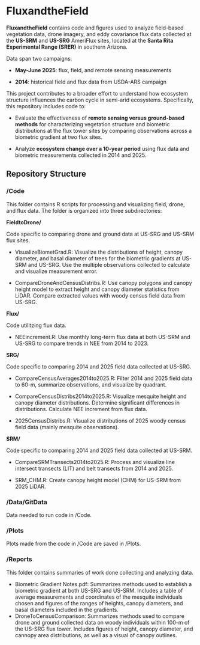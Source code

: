 # FluxandtheField

**FluxandtheField** contains code and figures used to analyze field-based vegetation data, drone imagery, and eddy covariance flux data collected at the **US-SRM** and **US-SRG** AmeriFlux sites, located at the **Santa Rita Experimental Range (SRER)** in southern Arizona.

Data span two campaigns:

-   **May-June 2025**: flux, field, and remote sensing measurements

-   **2014**: historical field and flux data from USDA-ARS campaign

This project contributes to a broader effort to understand how ecosystem structure influences the carbon cycle in semi-arid ecosystems. Specifically, this repository includes code to:

-   Evaluate the effectiveness of **remote sensing versus ground-based methods** for characterizing vegetation structure and biometric distributions at the flux tower sites by comparing observations across a biometric gradient at two flux sites.

-   Analyze **ecosystem change over a 10-year period** using flux data and biometric measurements collected in 2014 and 2025.

## Repository Structure

### /Code

This folder contains R scripts for processing and visualizing field, drone, and flux data. The folder is organized into three subdirectories:

**FieldtoDrone/**

Code specific to comparing drone and ground data at US-SRG and US-SRM flux sites.

-   VisualizeBiometGrad.R: Visualize the distributions of height, canopy diameter, and basal diameter of trees for the biometric gradients at US-SRM and US-SRG. Use the multiple observations collected to calculate and visualize measurement error.

-   CompareDroneAndCensusDistribs.R: Use canopy polygons and canopy height model to extract height and canopy diameter statistics from LiDAR. Compare extracted values with woody census field data from US-SRG.

**Flux/**

Code utilitzing flux data.

-   NEEincrement.R: Use monthly long-term flux data at both US-SRM and US-SRG to compare trends in NEE from 2014 to 2023.

**SRG/**

Code specific to comparing 2014 and 2025 field data collected at US-SRG.

-   CompareCensusAverages2014to2025.R: Filter 2014 and 2025 field data to 60-m, summarize observations, and visualize by quadrant.

-   CompareCensusDistribs2014to2025.R: Visualize mesquite height and canopy diameter distributions. Determine significant differences in distributions. Calculate NEE increment from flux data.

-   2025CensusDistribs.R: Visualize distributions of 2025 woody census field data (mainly mesquite observations).

**SRM/**

Code specific to comparing 2014 and 2025 field data collected at US-SRM.

-   CompareSRMTransects2014to2025.R: Process and visualize line intersect transects (LIT) and belt transects from 2014 and 2025.

-   SRM_CHM.R: Create canopy height model (CHM) for US-SRM from 2025 LiDAR.

### /Data/GitData

Data needed to run code in /Code.

### /Plots

Plots made from the code in /Code are saved in /Plots.

### /Reports

This folder contains summaries of work done collecting and analyzing data.

-   Biometric Gradient Notes.pdf: Summarizes methods used to establish a biometric gradient at both US-SRG and US-SRM. Includes a table of average measurements and coordinates of the mesquite individuals chosen and figures of the ranges of heights, canopy diameters, and basal diameters included in the gradients.
-   DroneToCensusComparison: Summarizes methods used to compare drone and ground collected data on woody individuals within 100-m of the US-SRG flux tower. Includes figures of height, canopy diameter, and cannopy area distributions, as well as a visual of canopy outlines.
